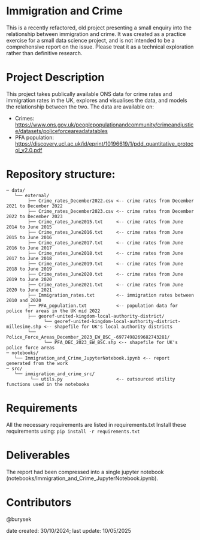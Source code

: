 # Immigration and Crime

This is a recently refactored, old project presenting a small enquiry into the relationship between immigration and crime. It was created as a practice exercise for a small data science project, and is not intended to be a comprehensive report on the issue.
Please treat it as a technical exploration rather than definitive research.

# Project Description
This project takes publically available ONS data for crime rates and immigration rates in the UK, explores and visualises the data, and models the relationship between the two.
The data are available on:
- Crimes: https://www.ons.gov.uk/peoplepopulationandcommunity/crimeandjustice/datasets/policeforceareadatatables
- PFA population: https://discovery.ucl.ac.uk/id/eprint/10196619/1/pdd_quantitative_protocol_v2.0.pdf


# Repository structure:
```
─ data/
   └── external/
        ├── Crime_rates_December2022.csv <-- crime rates from December 2021 to December 2022
        ├── Crime_rates_December2023.csv <-- crime rates from December 2022 to December 2023
        ├── Crime_rates_June2015.txt     <-- crime rates from June 2014 to June 2015
        ├── Crime_rates_June2016.txt     <-- crime rates from June 2015 to June 2016
        ├── Crime_rates_June2017.txt     <-- crime rates from June 2016 to June 2017
        ├── Crime_rates_June2018.txt     <-- crime rates from June 2017 to June 2018
        ├── Crime_rates_June2019.txt     <-- crime rates from June 2018 to June 2019
        ├── Crime_rates_June2020.txt     <-- crime rates from June 2019 to June 2020
        ├── Crime_rates_June2021.txt     <-- crime rates from June 2020 to June 2021
        ├── Immigration_rates.txt        <-- immigration rates between 2010 and 2020
        ├── PFA_population.txt           <-- population data for police for areas in the UK mid 2022
        ├── georef-united-kingdom-local-authority-district/
              └── georef-united-kingdom-local-authority-district-millesime.shp <-- shapefile for UK's local authority districts
        └── Police_Force_Areas_December_2023_EW_BSC_-6977498269682743281/
              └── PFA_DEC_2023_EW_BSC.shp <-- shapefile for UK's police force areas
─ notebooks/
   └── Immigration_and_Crime_JupyterNotebook.ipynb <-- report generated from the work
─ src/
   └── immigration_and_crime_src/
         └── utils.py                    <-- outsourced utility functions used in the notebooks
```

# Requirements
All the necessary requirements are listed in requirements.txt
Install these requirements using:
`pip install -r requirements.txt`

# Deliverables
The report had been compressed into a single jupyter notebook (notebooks/Immigration_and_Crime_JupyterNotebook.ipynb).

# Contributors
@burysek

date created: 30/10/2024;
last update: 10/05/2025
